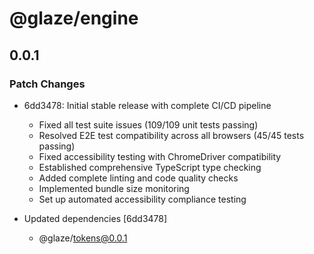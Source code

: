 # @glaze/engine

## 0.0.1

### Patch Changes

- 6dd3478: Initial stable release with complete CI/CD pipeline
  - Fixed all test suite issues (109/109 unit tests passing)
  - Resolved E2E test compatibility across all browsers (45/45 tests passing)
  - Fixed accessibility testing with ChromeDriver compatibility
  - Established comprehensive TypeScript type checking
  - Added complete linting and code quality checks
  - Implemented bundle size monitoring
  - Set up automated accessibility compliance testing

- Updated dependencies [6dd3478]
  - @glaze/tokens@0.0.1

